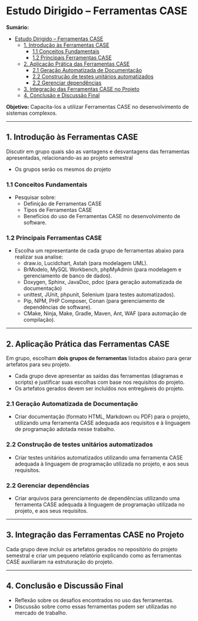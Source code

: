 # Estudo Dirigido – Ferramentas CASE  

**Sumário:**
- [Estudo Dirigido – Ferramentas CASE](#estudo-dirigido--ferramentas-case)
  - [1. Introdução às Ferramentas CASE](#1-introdução-às-ferramentas-case)
    - [1.1 Conceitos Fundamentais](#11-conceitos-fundamentais)
    - [1.2 Principais Ferramentas CASE](#12-principais-ferramentas-case)
  - [2. Aplicação Prática das Ferramentas CASE](#2-aplicação-prática-das-ferramentas-case)
    - [2.1 Geração Automatizada de Documentação](#21-geração-automatizada-de-documentação)
    - [2.2 Construção de testes unitários automatizados](#22-construção-de-testes-unitários-automatizados)
    - [2.2 Gerenciar dependências](#22-gerenciar-dependências)
  - [3. Integração das Ferramentas CASE no Projeto](#3-integração-das-ferramentas-case-no-projeto)
  - [4. Conclusão e Discussão Final](#4-conclusão-e-discussão-final)


**Objetivo:** Capacita-los a utilizar Ferramentas CASE no desenvolvimento de sistemas complexos. 

---

## 1. Introdução às Ferramentas CASE 

Discutir em grupo quais são as vantagens e desvantagens das ferramentas apresentadas, relacionando-as ao projeto semestral
- Os grupos serão os mesmos do projeto

### 1.1 Conceitos Fundamentais 
- Pesquisar sobre:
  - Definição de Ferramentas CASE
  - Tipos de Ferramentas CASE
  - Benefícios do uso de Ferramentas CASE no desenvolvimento de software.  

### 1.2 Principais Ferramentas CASE 
- Escolha um representante de cada grupo de ferramentas abaixo para realizar sua analise:
  - draw.io, Lucidchart, Astah (para modelagem UML).  
  - BrModelo, MySQL Workbench, phpMyAdmin (para modelagem e gerenciamento de banco de dados).  
  - Doxygen, Sphinx, JavaDoc, pdoc (para geração automatizada de documentação)
  - unittest, JUnit, phpunit, Selenium (para testes automatizados).  
  - Pip, NPM, PHP Composer, Conan (para gerenciamento de dependências de software).  
  - CMake, Ninja, Make, Gradle, Maven, Ant, WAF (para automação de compilação).  

---

## 2. Aplicação Prática das Ferramentas CASE 

Em grupo, escolham **dois grupos de ferramentas** listados abaixo para gerar artefatos para seu projeto.  
- Cada grupo deve apresentar as saídas das ferramentas (diagramas e scripts) e justificar suas escolhas com base nos requisitos do projeto.  
- Os artefatos gerados devem ser incluídos nos entregáveis do projeto.

### 2.1 Geração Automatizada de Documentação  
- Criar documentação (formato HTML, Markdown ou PDF) para o projeto, utilizando uma ferramenta CASE adequada aos requisitos e à linguagem de programação adotada nesse trabalho.

### 2.2 Construção de testes unitários automatizados
- Criar testes unitários automatizados utilizando uma ferramenta CASE adequada à linguagem de programação utilizada no projeto, e aos seus requisitos.

### 2.2 Gerenciar dependências
- Criar arquivos para gerenciamento de dependências utilizando uma ferramenta CASE adequada à linguagem de programação utilizada no projeto, e aos seus requisitos.

---

## 3. Integração das Ferramentas CASE no Projeto
Cada grupo deve incluir os artefatos gerados no repositório do projeto semestral e criar um pequeno relatório explicando como as ferramentas CASE auxiliaram na estruturação do projeto.  

---

## 4. Conclusão e Discussão Final
- Reflexão sobre os desafios encontrados no uso das ferramentas.  
- Discussão sobre como essas ferramentas podem ser utilizadas no mercado de trabalho.  
